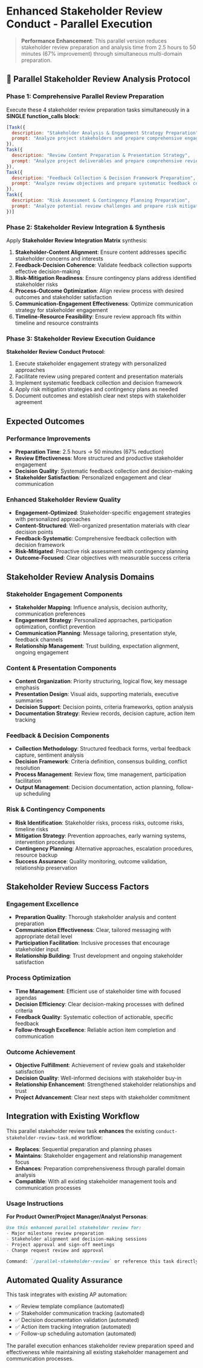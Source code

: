 # Enhanced Stakeholder Review Conduct - Parallel Execution

> **Performance Enhancement**: This parallel version reduces stakeholder review preparation and analysis time from 2.5 hours to 50 minutes (67% improvement) through simultaneous multi-domain preparation.

## 🚀 Parallel Stakeholder Review Analysis Protocol

### Phase 1: Comprehensive Parallel Review Preparation

Execute these 4 stakeholder review preparation tasks simultaneously in a **SINGLE function_calls block**:

```javascript
[Task({
  description: "Stakeholder Analysis & Engagement Strategy Preparation",
  prompt: "Analyze project stakeholders and prepare comprehensive engagement strategy for review. Generate: stakeholder mapping and influence analysis, stakeholder-specific concern identification, communication preference assessment, decision-making authority mapping, review participation strategy, stakeholder expectation alignment, conflict resolution preparation, and engagement timeline optimization. Create stakeholder engagement strategy with personalized approach for each key stakeholder."
}),
Task({
  description: "Review Content Preparation & Presentation Strategy",
  prompt: "Analyze project deliverables and prepare comprehensive review content and presentation strategy. Generate: review agenda development, content prioritization and structuring, key decision points identification, presentation material preparation guidance, supporting documentation organization, visual aid recommendations, executive summary creation, and review flow optimization. Create complete review content package with presentation strategy."
}),
Task({
  description: "Feedback Collection & Decision Framework Preparation",
  prompt: "Analyze review objectives and prepare systematic feedback collection and decision-making framework. Generate: feedback collection methodology design, structured feedback forms and templates, decision criteria framework, consensus-building strategy, conflict resolution procedures, action item tracking system, follow-up process definition, and decision documentation approach. Create comprehensive feedback and decision management framework."
}),
Task({
  description: "Risk Assessment & Contingency Planning Preparation",
  prompt: "Analyze potential review challenges and prepare risk mitigation and contingency strategies. Generate: stakeholder availability risk assessment, scope creep prevention strategy, timeline impact mitigation, resource constraint contingencies, technical complexity communication strategy, budget discussion preparation, change request handling procedures, and escalation path definition. Create risk mitigation and contingency planning framework for review success."
})]
```

### Phase 2: Stakeholder Review Integration & Synthesis

Apply **Stakeholder Review Integration Matrix** synthesis:

1. **Stakeholder-Content Alignment**: Ensure content addresses specific stakeholder concerns and interests
2. **Feedback-Decision Coherence**: Validate feedback collection supports effective decision-making
3. **Risk-Mitigation Readiness**: Ensure contingency plans address identified stakeholder risks
4. **Process-Outcome Optimization**: Align review process with desired outcomes and stakeholder satisfaction
5. **Communication-Engagement Effectiveness**: Optimize communication strategy for stakeholder engagement
6. **Timeline-Resource Feasibility**: Ensure review approach fits within timeline and resource constraints

### Phase 3: Stakeholder Review Execution Guidance

**Stakeholder Review Conduct Protocol**:
1. Execute stakeholder engagement strategy with personalized approaches
2. Facilitate review using prepared content and presentation materials
3. Implement systematic feedback collection and decision framework
4. Apply risk mitigation strategies and contingency plans as needed
5. Document outcomes and establish clear next steps with stakeholder agreement

## Expected Outcomes

### Performance Improvements
- **Preparation Time**: 2.5 hours → 50 minutes (67% reduction)
- **Review Effectiveness**: More structured and productive stakeholder engagement
- **Decision Quality**: Systematic feedback collection and decision-making
- **Stakeholder Satisfaction**: Personalized engagement and clear communication

### Enhanced Stakeholder Review Quality
- **Engagement-Optimized**: Stakeholder-specific engagement strategies with personalized approaches
- **Content-Structured**: Well-organized presentation materials with clear decision points
- **Feedback-Systematic**: Comprehensive feedback collection with decision framework
- **Risk-Mitigated**: Proactive risk assessment with contingency planning
- **Outcome-Focused**: Clear objectives with measurable success criteria

## Stakeholder Review Analysis Domains

### Stakeholder Engagement Components
- **Stakeholder Mapping**: Influence analysis, decision authority, communication preferences
- **Engagement Strategy**: Personalized approaches, participation optimization, conflict prevention
- **Communication Planning**: Message tailoring, presentation style, feedback channels
- **Relationship Management**: Trust building, expectation alignment, ongoing engagement

### Content & Presentation Components
- **Content Organization**: Priority structuring, logical flow, key message emphasis
- **Presentation Design**: Visual aids, supporting materials, executive summaries
- **Decision Support**: Decision points, criteria frameworks, option analysis
- **Documentation Strategy**: Review records, decision capture, action item tracking

### Feedback & Decision Components
- **Collection Methodology**: Structured feedback forms, verbal feedback capture, sentiment analysis
- **Decision Framework**: Criteria definition, consensus building, conflict resolution
- **Process Management**: Review flow, time management, participation facilitation
- **Output Management**: Decision documentation, action planning, follow-up scheduling

### Risk & Contingency Components
- **Risk Identification**: Stakeholder risks, process risks, outcome risks, timeline risks
- **Mitigation Strategy**: Prevention approaches, early warning systems, intervention procedures
- **Contingency Planning**: Alternative approaches, escalation procedures, resource backup
- **Success Assurance**: Quality monitoring, outcome validation, relationship preservation

## Stakeholder Review Success Factors

### Engagement Excellence
- **Preparation Quality**: Thorough stakeholder analysis and content preparation
- **Communication Effectiveness**: Clear, tailored messaging with appropriate detail level
- **Participation Facilitation**: Inclusive processes that encourage stakeholder input
- **Relationship Building**: Trust development and ongoing stakeholder satisfaction

### Process Optimization
- **Time Management**: Efficient use of stakeholder time with focused agendas
- **Decision Efficiency**: Clear decision-making processes with defined criteria
- **Feedback Quality**: Systematic collection of actionable, specific feedback
- **Follow-through Excellence**: Reliable action item completion and communication

### Outcome Achievement
- **Objective Fulfillment**: Achievement of review goals and stakeholder satisfaction
- **Decision Quality**: Well-informed decisions with stakeholder buy-in
- **Relationship Enhancement**: Strengthened stakeholder relationships and trust
- **Project Advancement**: Clear next steps with stakeholder commitment

## Integration with Existing Workflow

This parallel stakeholder review task **enhances** the existing `conduct-stakeholder-review-task.md` workflow:

- **Replaces**: Sequential preparation and planning phases
- **Maintains**: Stakeholder engagement and relationship management focus
- **Enhances**: Preparation comprehensiveness through parallel domain analysis
- **Compatible**: With all existing stakeholder management tools and communication processes

### Usage Instructions

**For Product Owner/Project Manager/Analyst Personas**:
```markdown
Use this enhanced parallel stakeholder review for:
- Major milestone review preparation
- Stakeholder alignment and decision-making sessions
- Project approval and sign-off meetings
- Change request review and approval

Command: `/parallel-stakeholder-review` or reference this task directly
```

## Automated Quality Assurance

This task integrates with existing AP automation:
- ✅ Review template compliance (automated)
- ✅ Stakeholder communication tracking (automated)
- ✅ Decision documentation validation (automated)
- ✅ Action item tracking integration (automated)
- ✅ Follow-up scheduling automation (automated)

The parallel execution enhances stakeholder review preparation speed and effectiveness while maintaining all existing stakeholder management and communication processes.